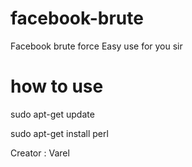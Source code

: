 # facebook-brute
Facebook brute force 
Easy use for you sir

# how to use

sudo apt-get update

sudo apt-get install perl

Creator : Varel
